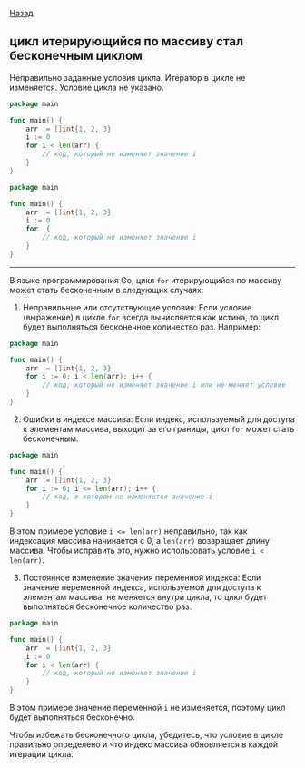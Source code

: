  [Назад](/L1/L1_.md) 
## цикл итерирующийся по массиву стал бесконечным циклом

Неправильно заданные условия цикла. Итератор в цикле не изменяется. Условие цикла не указано.

```go
package main

func main() {
    arr := []int{1, 2, 3}
    i := 0
    for i < len(arr) {
        // код, который не изменяет значение i
    }
}
```

```go
package main

func main() {
    arr := []int{1, 2, 3}
    i := 0
    for  {
        // код, который не изменяет значение i
    }
}
```





--------------------------------------------------------------------
В языке программирования Go, цикл `for` итерирующийся по массиву может стать бесконечным в следующих случаях:

1. Неправильные или отсутствующие условия: Если условие (выражение) в цикле `for` всегда вычисляется как истина, то цикл будет выполняться бесконечное количество раз. Например:

```go
package main

func main() {
    arr := []int{1, 2, 3}
    for i := 0; i < len(arr); i++ {
        // код, который не изменяет значение i или не меняет условие
    }
}
```

2. Ошибки в индексе массива: Если индекс, используемый для доступа к элементам массива, выходит за его границы, цикл `for` может стать бесконечным.

```go
package main

func main() {
    arr := []int{1, 2, 3}
    for i := 0; i <= len(arr); i++ {
        // код, в котором не изменяется значение i
    }
}
```

В этом примере условие `i <= len(arr)` неправильно, так как индексация массива начинается с 0, а `len(arr)` возвращает длину массива. Чтобы исправить это, нужно использовать условие `i < len(arr)`.

3. Постоянное изменение значения переменной индекса: Если значение переменной индекса, используемой для доступа к элементам массива, не меняется внутри цикла, то цикл будет выполняться бесконечное количество раз.

```go
package main

func main() {
    arr := []int{1, 2, 3}
    i := 0
    for i < len(arr) {
        // код, который не изменяет значение i
    }
}
```

В этом примере значение переменной `i` не изменяется, поэтому цикл будет выполняться бесконечно.

Чтобы избежать бесконечного цикла, убедитесь, что условие в цикле правильно определено и что индекс массива обновляется в каждой итерации цикла.